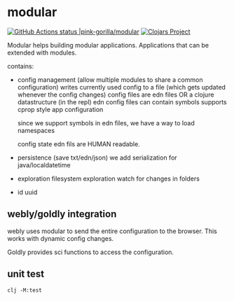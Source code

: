 # modular
[![GitHub Actions status |pink-gorilla/modular](https://github.com/pink-gorilla/modular/workflows/CI/badge.svg)](https://github.com/pink-gorilla/modular/actions?workflow=CI)
[![Clojars Project](https://img.shields.io/clojars/v/org.pinkgorilla/modular.svg)](https://clojars.org/org.pinkgorilla/modular)


Modular helps building modular applications.
Applications that can be extended with modules.

contains:

- config management (allow multiple modules to share a common configuration)
  writes currently used config to a file (which gets updated whenever the config changes)
  config files are edn files OR a clojure datastructure (in the repl)
  edn config files can contain symbols
  supports cprop style app configuration

  since we support symbols in edn files, we have a way to load namespaces

  config state edn fils are HUMAN readable.
  
- persistence (save txt/edn/json) 
  we add serialization for java/localdatetime 

- exploration
  filesystem exploration
  watch for changes in folders

- id
  uuid

## webly/goldly integration

webly uses modular to send the entire configuration to the browser. This works with dynamic config changes.

Goldly provides sci functions to access the configuration.

## unit test  

`clj -M:test`